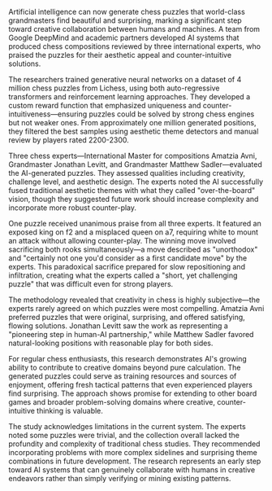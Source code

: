 Artificial intelligence can now generate chess puzzles that world-class grandmasters find beautiful and surprising, marking a significant step toward creative collaboration between humans and machines. A team from Google DeepMind and academic partners developed AI systems that produced chess compositions reviewed by three international experts, who praised the puzzles for their aesthetic appeal and counter-intuitive solutions.

The researchers trained generative neural networks on a dataset of 4 million chess puzzles from Lichess, using both auto-regressive transformers and reinforcement learning approaches. They developed a custom reward function that emphasized uniqueness and counter-intuitiveness—ensuring puzzles could be solved by strong chess engines but not weaker ones. From approximately one million generated positions, they filtered the best samples using aesthetic theme detectors and manual review by players rated 2200-2300.

Three chess experts—International Master for compositions Amatzia Avni, Grandmaster Jonathan Levitt, and Grandmaster Matthew Sadler—evaluated the AI-generated puzzles. They assessed qualities including creativity, challenge level, and aesthetic design. The experts noted the AI successfully fused traditional aesthetic themes with what they called "over-the-board" vision, though they suggested future work should increase complexity and incorporate more robust counter-play.

One puzzle received unanimous praise from all three experts. It featured an exposed king on f2 and a misplaced queen on a7, requiring white to mount an attack without allowing counter-play. The winning move involved sacrificing both rooks simultaneously—a move described as "unorthodox" and "certainly not one you'd consider as a first candidate move" by the experts. This paradoxical sacrifice prepared for slow repositioning and infiltration, creating what the experts called a "short, yet challenging puzzle" that was difficult even for strong players.

The methodology revealed that creativity in chess is highly subjective—the experts rarely agreed on which puzzles were most compelling. Amatzia Avni preferred puzzles that were original, surprising, and offered satisfying, flowing solutions. Jonathan Levitt saw the work as representing a "pioneering step in human-AI partnership," while Matthew Sadler favored natural-looking positions with reasonable play for both sides.

For regular chess enthusiasts, this research demonstrates AI's growing ability to contribute to creative domains beyond pure calculation. The generated puzzles could serve as training resources and sources of enjoyment, offering fresh tactical patterns that even experienced players find surprising. The approach shows promise for extending to other board games and broader problem-solving domains where creative, counter-intuitive thinking is valuable.

The study acknowledges limitations in the current system. The experts noted some puzzles were trivial, and the collection overall lacked the profundity and complexity of traditional chess studies. They recommended incorporating problems with more complex sidelines and surprising theme combinations in future development. The research represents an early step toward AI systems that can genuinely collaborate with humans in creative endeavors rather than simply verifying or mining existing patterns.
